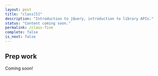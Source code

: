 ```yaml
---
layout: post
title: "class[5]"
description: "Introduction to jQuery, introduction to library APIs."
status: "Content coming soon."
permalink: /class-five
complete: false
is_next: false
---
```


<h2 class="header large-header">Prep work</h2>

Coming soon!
